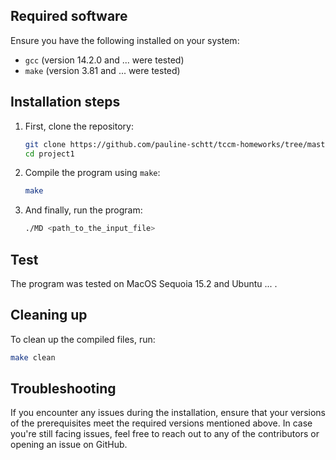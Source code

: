 ## Required software

Ensure you have the following installed on your system:
- `gcc` (version 14.2.0 and ... were tested)
- `make` (version 3.81 and ... were tested)

## Installation steps

1. First, clone the repository:
    ```sh
    git clone https://github.com/pauline-schtt/tccm-homeworks/tree/master/project3
    cd project1
    ```

2. Compile the program using `make`:
    ```sh
    make
    ```

3. And finally, run the program:
    ```sh
    ./MD <path_to_the_input_file>
    ```

## Test

The program was tested on MacOS Sequoia 15.2 and Ubuntu ... .

## Cleaning up

To clean up the compiled files, run:
```sh
make clean
```

## Troubleshooting

If you encounter any issues during the installation, ensure that your versions of the prerequisites meet the required versions mentioned above. In case you're still facing issues, feel free to reach out to any of the contributors or opening an issue on GitHub.